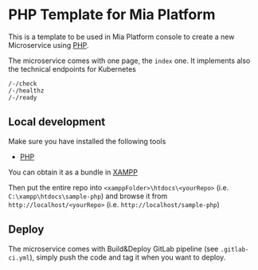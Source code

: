  # PHP Template for Mia Platform
This is a template to be used in Mia Platform console to create a new Microservice using [PHP](https://www.php.net).

The microservice comes with one page, the `index` one. It implements also the technical endpoints for Kubernetes
```
/-/check
/-/healthz
/-/ready
```
## Local development
Make sure you have installed the following tools
* [PHP](https://www.php.net)

You can obtain it as a bundle in [XAMPP](https://www.apachefriends.org/it/index.html)

Then put the entire repo into `<xamppFolder>\htdocs\<yourRepo>` (i.e. `C:\xampp\htdocs\sample-php`) and browse it from `http://localhost/<yourRepo>` (i.e. `http://localhost/sample-php`)


## Deploy
The microservice comes with Build&Deploy GitLab pipeline (see `.gitlab-ci.yml`), simply push the code and tag it when you want to deploy.
